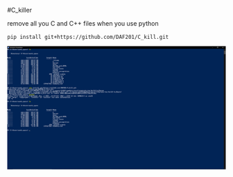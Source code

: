 #C_killer

remove all you C and C++ files when you use python

```
pip install git+https://github.com/DAF201/C_kill.git
```

<img src='https://github.com/DAF201/C_kill/blob/main/Screenshot%20(393).png'>
